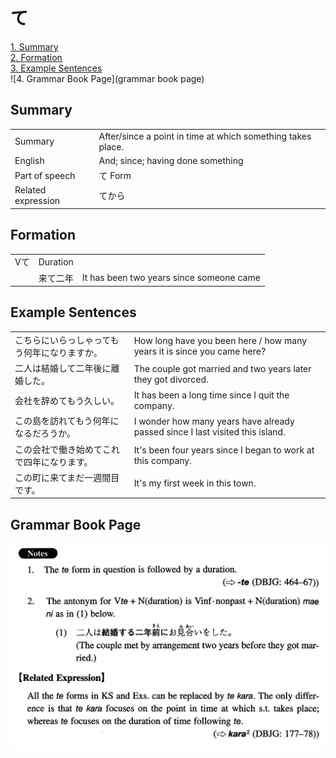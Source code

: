 # て

[1. Summary](#summary)<br>
[2. Formation](#formation)<br>
[3. Example Sentences](#example-sentences)<br>
![4. Grammar Book Page](grammar book page)<br>


## Summary

<table><tr>   <td>Summary</td>   <td>After/since a point in time at which something takes place.</td></tr><tr>   <td>English</td>   <td>And; since; having done something</td></tr><tr>   <td>Part of speech</td>   <td>て Form</td></tr><tr>   <td>Related expression</td>   <td>てから</td></tr></table>

## Formation

<table class="table"><tbody><tr class="tr head"><td class="td"><span class="bold">V</span><span class="concept">て</span></td><td class="td"><span class="concept"></span><span>Duration</span></td><td class="td"></td></tr><tr class="tr"><td class="td"></td><td class="td"><span>来</span><span class="concept">て</span><span>二年</span></td><td class="td"><span>It has been two years since someone came</span></td></tr></tbody></table>

## Example Sentences

<table><tr>   <td>こちらにいらっしゃってもう何年になりますか。</td>   <td>How long have you been here / how many years it is since you came here?</td></tr><tr>   <td>二人は結婚して二年後に離婚した。</td>   <td>The couple got married and two years later they got divorced.</td></tr><tr>   <td>会社を辞めてもう久しい。</td>   <td>It has been a long time since I quit the company.</td></tr><tr>   <td>この島を訪れてもう何年になるだろうか。</td>   <td>I wonder how many years have already passed since I last visited this island.</td></tr><tr>   <td>この会社で働き始めてこれで四年になります。</td>   <td>It's been four years since I began to work at this company.</td></tr><tr>   <td>この町に来てまだ一週間目です。</td>   <td>It's my first week in this town.</td></tr></table>

## Grammar Book Page

![](../img/Intermediateて.png)

